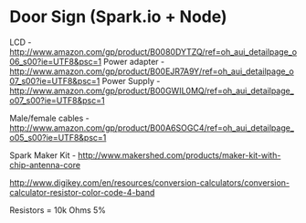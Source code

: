 # Door Sign (Spark.io + Node)



LCD - http://www.amazon.com/gp/product/B0080DYTZQ/ref=oh_aui_detailpage_o06_s00?ie=UTF8&psc=1
Power adapter - http://www.amazon.com/gp/product/B00EJR7A9Y/ref=oh_aui_detailpage_o07_s00?ie=UTF8&psc=1
Power Supply - http://www.amazon.com/gp/product/B00GWIL0MQ/ref=oh_aui_detailpage_o07_s00?ie=UTF8&psc=1

Male/female cables - http://www.amazon.com/gp/product/B00A6SOGC4/ref=oh_aui_detailpage_o05_s00?ie=UTF8&psc=1

Spark Maker Kit - http://www.makershed.com/products/maker-kit-with-chip-antenna-core

http://www.digikey.com/en/resources/conversion-calculators/conversion-calculator-resistor-color-code-4-band

Resistors = 10k Ohms 5%



